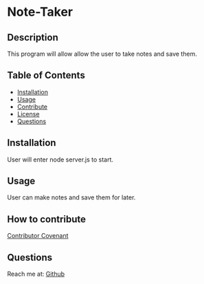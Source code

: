 # Note-Taker
        
## Description
        
This program will allow allow the user to take notes and save them.

## Table of Contents
- [Installation](#installation)
- [Usage](#Usage)
- [Contribute](#Contribute)
- [License](#license)
- [Questions](#Questions)

## Installation

User will enter node server.js to start.

## Usage
User can make notes and save them for later.

## How to contribute
        
[Contributor Covenant](https://www.contributor-covenant.org/)

## Questions
Reach me at: [Github](https://github.com/Reyes-Jose)